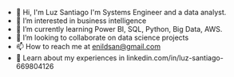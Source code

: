 - 👋 Hi, I'm Luz Santiago I'm Systems Engineer and a data analyst.
- 👀 I’m interested in business intelligence
- 🌱 I’m currently learning  Power BI, SQL, Python, Big Data, AWS.
- 🔭 I’m looking to collaborate on data science projects
- 📫 How to reach me at enildsan@gmail.com
- 📄 Learn about my experiences in linkedin.com/in/luz-santiago-669804126
<!---
enildsan/enildsan is a ✨ special ✨ repository because its `README.md` (this file) appears on your GitHub profile.
You can click the Preview link to take a look at your changes.
--->
